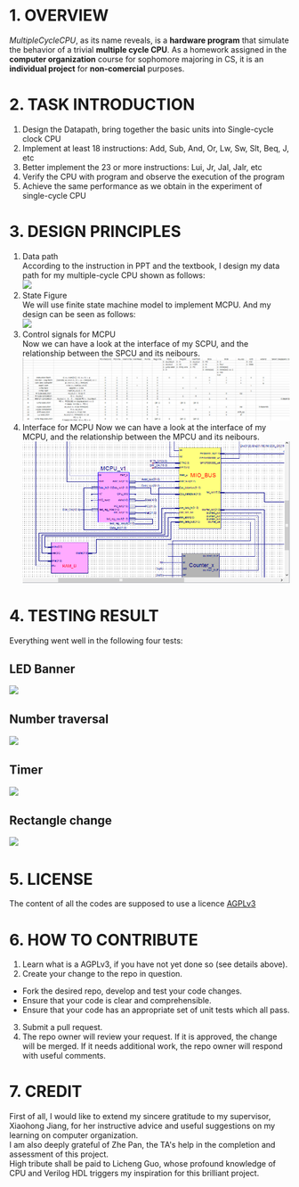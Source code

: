 # 1. OVERVIEW
*MultipleCycleCPU*, as its name reveals, is a **hardware program** that simulate the behavior of a  trivial **multiple cycle CPU**.
As a homework assigned in the **computer organization** course for sophomore majoring in CS,
it is an **individual project** for **non-comercial** purposes.  
# 2. TASK INTRODUCTION
1. Design the Datapath, bring together the basic units into Single-cycle clock CPU  
2. Implement at least 18 instructions: Add, Sub, And, Or, Lw, Sw, Slt, Beq, J, etc  
3. Better implement the 23 or more instructions: Lui, Jr, Jal, Jalr, etc  
4. Verify the CPU with program and observe the execution of the program  
5. Achieve the same performance as we obtain in the experiment of single-cycle CPU   
# 3. DESIGN PRINCIPLES
1. Data path  
According to the instruction in PPT and the textbook, I design my data path for my multiple-cycle CPU shown as follows:   
![](./images/principle_1.png)  
2. State Figure  
We will use finite state machine model to implement MCPU. And my design can be seen as follows:  
![](./images/principle_2.png)  
3. Control signals for MCPU  
Now we can have a look at the interface of my SCPU, and the relationship between the SPCU and its neibours.  
![](./images/principle_3.png)  
4. Interface for MCPU
Now we can have a look at the interface of my MCPU, and the relationship between the MPCU and its neibours.  
![](./images/principle_4.png)  

# 4. TESTING RESULT
Everything went well in the following four tests:
## LED Banner
![](./images/testing_1.png)  
## Number traversal
![](./images/testing_2.png)  
## Timer
![](./images/testing_3.png)  
## Rectangle change
![](./images/testing_4.png)  

# 5. LICENSE
The content of all the codes are supposed to use a licence [AGPLv3](./LICENSE)  

# 6. HOW TO CONTRIBUTE
1. Learn what is a AGPLv3, if you have not yet done so (see details above).  
2.  Create your change to the repo in question.
- Fork the desired repo, develop and test your code changes.
- Ensure that your code is clear and comprehensible.
- Ensure that your code has an appropriate set of unit tests which all pass.
3. Submit a pull request.
4. The repo owner will review your request. If it is approved, the change will be merged. If it needs additional work, the repo owner will respond with useful comments.

# 7. CREDIT
First of all, I would like to extend my sincere gratitude to my supervisor, Xiaohong Jiang, for her instructive advice and useful suggestions on my learning on computer organization.   
I am also deeply grateful of Zhe Pan, the TA's help in the completion and assessment of this project.  
High tribute shall be paid to Licheng Guo, whose profound knowledge of CPU and Verilog HDL triggers my inspiration for this brilliant project. 
